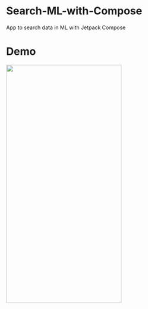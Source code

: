# Search-ML-with-Compose
App to search data in ML with Jetpack Compose

# Demo
<img src="https://user-images.githubusercontent.com/7097754/184759108-90aa3ce2-b53f-4f14-9d4e-5795fcd11ac3.gif" width="310" height="640"/>
